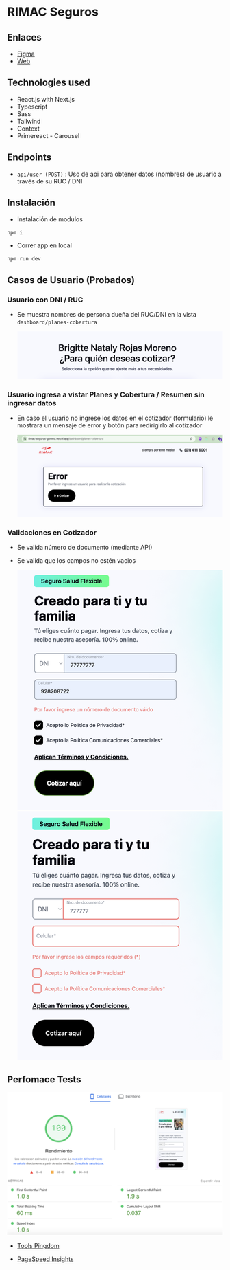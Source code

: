 # RIMAC Seguros

## Enlaces

- [Figma](https://www.figma.com/file/KGftIKxhcVm41kTKMsfTh2/Frontend-Challenge-2023?type=design&node-id=12%3A156559&mode=design&t=KfEDYSK5G58rqxia-1)
- [Web](https://rimac-seguros-gamma.vercel.app/)

## Technologies used

- React.js with Next.js
- Typescript
- Sass
- Tailwind
- Context
- Primereact - Carousel

## Endpoints

- `api/user (POST)` : Uso de api para obtener datos (nombres) de usuario a través de su RUC / DNI

## Instalación

- Instalación de modulos

```
npm i
```

- Correr app en local

```
npm run dev
```

## Casos de Usuario (Probados)

### Usuario con DNI / RUC

- Se muestra nombres de persona dueña del RUC/DNI en la vista `dashboard/planes-cobertura`

  ![Planes](./screenshots/screenshot-1.png)

### Usuario ingresa a vistar Planes y Cobertura / Resumen sin ingresar datos

- En caso el usuario no ingrese los datos en el cotizador (formulario) le mostrara un mensaje de error y botón para redirigirlo al cotizador

  ![Error](./screenshots/screenshot-2.png)

### Validaciones en Cotizador

- Se valida número de documento (mediante API)
- Se valida que los campos no estén vacios

  ![Validaciones - Form](./screenshots/screenshot-3.png)
  ![Validaciones - Form](./screenshots/screenshot-4.png)

## Perfomace Tests

![Perfomace](./screenshots/screenshot-performace.png)

- [Tools Pingdom](https://tools.pingdom.com/)

- [PageSpeed Insights](https://pagespeed.web.dev/)
